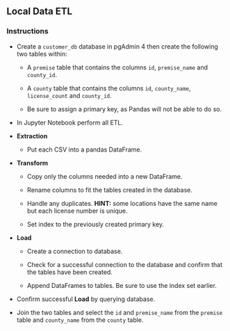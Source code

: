 ## Local Data ETL

### Instructions

* Create a `customer_db` database in pgAdmin 4 then create the following two tables within:

  * A `premise` table that contains the columns `id`, `premise_name` and `county_id`.

  * A `county` table that contains the columns `id`, `county_name`, `license_count` and `county_id`.

  * Be sure to assign a primary key, as Pandas will not be able to do so.

* In Jupyter Notebook perform all ETL.

* **Extraction**

  * Put each CSV into a pandas DataFrame.

* **Transform**

  * Copy only the columns needed into a new DataFrame.

  * Rename columns to fit the tables created in the database.

  * Handle any duplicates. **HINT:** some locations have the same name but each license number is unique.

  * Set index to the previously created primary key.

* **Load**

  * Create a connection to database.

  * Check for a successful connection to the database and confirm that the tables have been created.

  * Append DataFrames to tables. Be sure to use the index set earlier.

* Confirm successful **Load** by querying database.

* Join the two tables and select the `id` and `premise_name` from the `premise` table and `county_name` from the `county` table.

